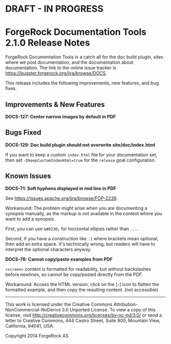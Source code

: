 # DRAFT - IN PROGRESS

# ForgeRock Documentation Tools 2.1.0 Release Notes

ForgeRock Documentation Tools is a catch all for the doc build plugin,
sites where we post documentation, and the documentation about
documentation. The link to the online issue tracker is
<https://bugster.forgerock.org/jira/browse/DOCS>.

This release includes the following improvements, new features, and bug
fixes.

## Improvements & New Features

**DOCS-127: Center narrow images by default in PDF**


## Bugs Fixed

**DOCS-129: Doc build plugin should not overwrite site/doc/index.html**

If you want to keep a custom `index.html` file for your documentation set,
then set `-DkeepCustomIndexHtml=true` for the `release` goal configuration.

## Known Issues

**DOCS-71: Soft hyphens displayed in mid line in PDF**

See <https://issues.apache.org/jira/browse/FOP-2239>.

Workaround: The problem might arise when you are documenting a synopsis
manually, as the markup is not available in the context where you want
to add a synopsis.

First, you can use `&#8230;` for horizontal ellipsis rather than `...`.

Second, if you have a construction like `.]` where brackets mean
optional, then add an extra space. It's technically wrong, but readers
will have to interpret the optional characters anyway.

**DOCS-76: Cannot copy/paste examples from PDF**

`<screen>` content is formatted for readability, but without backslashes
before newlines, so cannot be copy/pasted directly from the PDF.

Workaround: Access the HTML version, click on the [-] icon to flatten
the formatted example, and then copy the resulting content. (not
accessible)

* * *
This work is licensed under the Creative Commons
Attribution-NonCommercial-NoDerivs 3.0 Unported License.
To view a copy of this license, visit
<http://creativecommons.org/licenses/by-nc-nd/3.0/>
or send a letter to Creative Commons, 444 Castro Street,
Suite 900, Mountain View, California, 94041, USA.

Copyright 2014 ForgeRock AS
